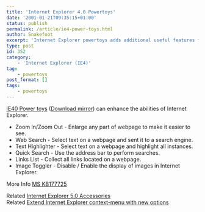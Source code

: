 ```yaml
---
title: 'Internet Explorer 4.0 Powertoys'
date: '2001-01-21T09:35:15+01:00'
status: publish
permalink: /article/ie4-power-toys.html
author: Snakefoot
excerpt: 'Internet Explorer powertoys adds additional useful features for viewing webpages.'
type: post
id: 352
category:
    - 'Internet Explorer (IE4)'
tag:
    - powertoys
post_format: []
tags:
    - powertoys
---
```

[IE40 Power toys](http://www.microsoft.com/ie/ie40/powertoys/) ([Download mirror](http://smallvoid.orgfree.com/?file=ie4power.exe.zip)) can enhance the abilities of Internet Explorer.
- Zoom In/Zoom Out - Enlarge any part of webpage to make it easier to see.
- Web Search - Select text on a webpage and sent it to a search engine.
- Text Highlighter - Select text on a webpage and highlight all instances.
- Quick Search - Use the address bar to perform searches.
- Links List - Collect all links located on a webpage.
- Image Toggler - Disable / Enable the display of images in Internet Explorer.
 
 More Info [MS KB177725](http://support.microsoft.com/kb/177725 "Description of the Internet Explorer PowerToys")  
  
 Related [Internet Explorer 5.0 Accessories](/article/ie5-power-toys.html)  
 Related [Extend Internet Explorer context-menu with new options](/article/ie-context-menu.html)  
